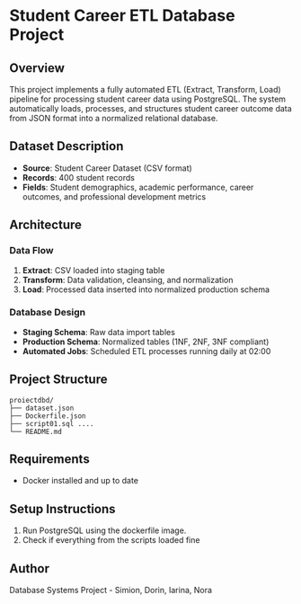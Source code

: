 # Student Career ETL Database Project

## Overview
This project implements a fully automated ETL (Extract, Transform, Load) pipeline for processing student career data using PostgreSQL. The system automatically loads, processes, and structures student career outcome data from JSON format into a normalized relational database.

## Dataset Description
- **Source**: Student Career Dataset (CSV format)
- **Records**: 400 student records
- **Fields**: Student demographics, academic performance, career outcomes, and professional development metrics

## Architecture

### Data Flow
1. **Extract**: CSV loaded into staging table
2. **Transform**: Data validation, cleansing, and normalization
3. **Load**: Processed data inserted into normalized production schema

### Database Design
- **Staging Schema**: Raw data import tables
- **Production Schema**: Normalized tables (1NF, 2NF, 3NF compliant)
- **Automated Jobs**: Scheduled ETL processes running daily at 02:00

## Project Structure
```
proiectdbd/
├── dataset.json
├── Dockerfile.json      
├── script01.sql ....
└── README.md
```

## Requirements
- Docker installed and up to date

## Setup Instructions
1. Run PostgreSQL using the dockerfile image.
2. Check if everything from the scripts loaded fine

## Author
Database Systems Project - Simion, Dorin, Iarina, Nora
